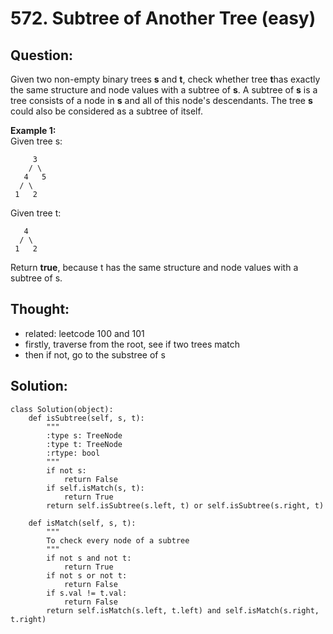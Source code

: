# 572. Subtree of Another Tree \(easy\)

## Question:

Given two non-empty binary trees **s** and **t**, check whether tree **t**has exactly the same structure and node values with a subtree of **s**. A subtree of **s** is a tree consists of a node in **s** and all of this node's descendants. The tree **s** could also be considered as a subtree of itself.

**Example 1:**  
Given tree s:

```text
     3
    / \
   4   5
  / \
 1   2
```

Given tree t:

```text
   4 
  / \
 1   2
```

Return **true**, because t has the same structure and node values with a subtree of s.

## Thought:

* related: leetcode 100 and 101
* firstly, traverse from the root, see if two trees match
* then if not, go to the substree of s

## Solution:

```text
class Solution(object):
    def isSubtree(self, s, t):
        """
        :type s: TreeNode
        :type t: TreeNode
        :rtype: bool
        """
        if not s:
            return False
        if self.isMatch(s, t):
            return True
        return self.isSubtree(s.left, t) or self.isSubtree(s.right, t)
    
    def isMatch(self, s, t):
        """
        To check every node of a subtree
        """
        if not s and not t:
            return True
        if not s or not t:
            return False
        if s.val != t.val:
            return False
        return self.isMatch(s.left, t.left) and self.isMatch(s.right, t.right)
```

